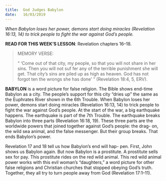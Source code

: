 ```yaml
---
title:  God Judges Babylon
date:   16/03/2019
---
```


_When Babylon loses her power, demons start doing miracles (Revelation 16:13, 14) to trick people to fight the war against God’s people._

**READ FOR THIS WEEK’S LESSON**: Revelation chapters 16–18.

> <p>MEMORY VERSE:</p>
> “ ‘Come out of that city, my people, so that you will not share in her sins. Then you will not suf­ fer any of the terrible punishment she will get. That city’s sins are piled up as high as heaven. God has not forgot­ ten the wrongs she has done’ ” (Revelation 18:4, 5, ERV).

**BABYLON** is a word picture for false religion. The Bible shows end-time Babylon as a city. The people’s support for this city “dries up” the same as the Euphrates River shown in the 6th Trouble. When Babylon loses her power, demons start doing miracles (Revelation 16:13, 14) to trick people to fight the war against God’s people. At the start of the war, a big earthquake happens. The earthquake is part of the 7th Trouble. The earthquake breaks Babylon into three parts (Revelation 16:18, 19). These three parts are the worldwide powers that joined together against God’s people: the drag- on, the wild sea animal, and the false messenger. But their group breaks. That ends Babylon’s power.

Revelation 17 and 18 tell us how Babylon’s end will hap- pen. First, John shows us Babylon again. But now Babylon is a prostitute. A prostitute sells sex for pay. This prostitute rides on the red wild animal. This red wild animal power works with this evil woman’s “daughters,” a word picture for other false religions and Christian churches that stopped obeying God’s truth. Together, they all try to turn people away from God (Revelation 17:1–11).
